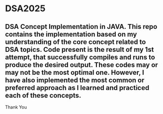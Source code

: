 # DSA2025
DSA Concept Implementation in JAVA.
This repo contains the implementation based on my understanding of the core concept related to DSA topics.
Code present is the result of my 1st attempt, that successfully compiles and runs to produce the desired output.
These codes may or may not be the most optimal one.
However, I have also implemented the most common or preferred approach as I learned and practiced each of these concepts.
-------------------------------------------------------------------------------------------------------------------------
Thank You
